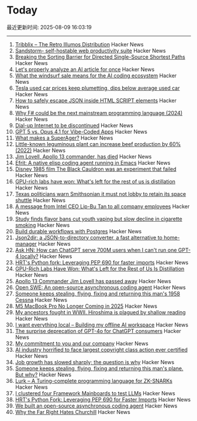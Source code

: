 # Today

最近更新时间: 2025-08-09 16:03:19

--- 
1. [Tribblix – The Retro Illumos Distribution](http://www.tribblix.org/) Hacker News
2. [Sandstorm- self-hostable web productivity suite](https://sandstorm.org/) Hacker News
3. [Breaking the Sorting Barrier for Directed Single-Source Shortest Paths](https://arxiv.org/abs/2504.17033) Hacker News
4. [Let's properly analyze an AI article for once](https://nibblestew.blogspot.com/2025/08/lets-properly-analyze-ai-article-for.html) Hacker News
5. [What the windsurf sale means for the AI coding ecosystem](https://ethanding.substack.com/p/windsurf-gets-margin-called) Hacker News
6. [Tesla used car prices keep plumetting, dips below average used car](https://electrek.co/2025/08/08/tesla-used-car-prices-keep-plumetting-now-literrally-cheaper-than-average-used-car/) Hacker News
7. [How to safely escape JSON inside HTML SCRIPT elements](https://sirre.al/2025/08/06/safe-json-in-script-tags-how-not-to-break-a-site/) Hacker News
8. [Why F# could be the next mainstream programming language (2024)](https://blog.snork.dev/posts/why-f--could-be-the-next-mainstream-programming-language-.html) Hacker News
9. [Dial-up Internet to be discontinued](https://help.aol.com/articles/dial-up-internet-to-be-discontinued) Hacker News
10. [GPT 5 vs. Opus 4.1 for Vibe-Coded Apps](https://www.instantdb.com/essays/gpt_5_vs_opus_4) Hacker News
11. [What makes a SuperAger?](https://news.northwestern.edu/stories/2025/08/what-makes-a-superager/) Hacker News
12. [Little-known leguminous plant can increase beef production by 60% (2022)](https://www.embrapa.br/en/busca-de-noticias/-/noticia/75361634/little-known-leguminous-plant-can-increase-beef-production-by-60) Hacker News
13. [Jim Lovell, Apollo 13 commander, has died](https://www.nasa.gov/news-release/acting-nasa-administrator-reflects-on-legacy-of-astronaut-jim-lovell/) Hacker News
14. [Efrit: A native elisp coding agent running in Emacs](https://github.com/steveyegge/efrit) Hacker News
15. [Disney 1985 film The Black Cauldron was an experiment that failed](https://www.bbc.com/culture/article/20250807-the-radical-film-that-became-a-disaster-for-disney) Hacker News
16. [GPU-rich labs have won: What's left for the rest of us is distillation](https://inference.net/blog/what-s-left-is-distillation) Hacker News
17. [Texas politicians warn Smithsonian it must not lobby to retain its space shuttle](https://arstechnica.com/space/2025/08/texas-politicians-warn-smithsonian-it-must-not-lobby-to-retain-its-space-shuttle/) Hacker News
18. [A message from Intel CEO Lip-Bu Tan to all company employees](https://newsroom.intel.com/corporate/my-commitment-to-you-and-our-company) Hacker News
19. [Study finds flavor bans cut youth vaping but slow decline in cigarette smoking](https://medicalxpress.com/news/2025-07-flavor-youth-vaping-decline-cigarette.html) Hacker News
20. [Build durable workflows with Postgres](https://www.dbos.dev/blog/why-postgres-durable-execution) Hacker News
21. [Json2dir: a JSON-to-directory converter, a fast alternative to home-manager](https://github.com/alurm/json2dir) Hacker News
22. [Ask HN: How can ChatGPT serve 700M users when I can't run one GPT-4 locally?](https://news.ycombinator.com/item?id=44840728) Hacker News
23. [HRT's Python fork: Leveraging PEP 690 for faster imports](https://www.hudsonrivertrading.com/hrtbeat/inside-hrts-python-fork/) Hacker News
24. [GPU-Rich Labs Have Won: What's Left for the Rest of Us Is Distillation](https://inference.net/blog/what-s-left-is-distillation) Hacker News
25. [Apollo 13 Commander Jim Lovell has passed away](https://www.nasa.gov/news-release/acting-nasa-administrator-reflects-on-legacy-of-astronaut-jim-lovell/) Hacker News
26. [Open SWE: An open-source asynchronous coding agent](https://blog.langchain.com/introducing-open-swe-an-open-source-asynchronous-coding-agent/) Hacker News
27. [Someone keeps stealing, flying, fixing and returning this man's 1958 Cessna](https://www.latimes.com/california/story/2025-08-08/mystery-plane-thief) Hacker News
28. [M5 MacBook Pro No Longer Coming in 2025](https://www.macrumors.com/2025/07/10/no-m5-macbook-pro-2025/) Hacker News
29. [My ancestors fought in WWII. Hiroshima is plagued by shallow reading](https://www.washingtonpost.com/opinions/2025/08/08/world-war-ii-hiroshima-history-memories/) Hacker News
30. [I want everything local – Building my offline AI workspace](https://instavm.io/blog/building-my-offline-ai-workspace) Hacker News
31. [The surprise deprecation of GPT-4o for ChatGPT consumers](https://simonwillison.net/2025/Aug/8/surprise-deprecation-of-gpt-4o/) Hacker News
32. [My commitment to you and our company](https://newsroom.intel.com/corporate/my-commitment-to-you-and-our-company) Hacker News
33. [AI industry horrified to face largest copyright class action ever certified](https://arstechnica.com/tech-policy/2025/08/ai-industry-horrified-to-face-largest-copyright-class-action-ever-certified/) Hacker News
34. [Job growth has slowed sharply; the question is why](https://stayathomemacro.substack.com/p/job-growth-has-slowed-sharply-the) Hacker News
35. [Someone keeps stealing, flying, fixing and returning this man's plane. But why?](https://www.latimes.com/california/story/2025-08-08/mystery-plane-thief) Hacker News
36. [Lurk – A Turing-complete programming language for ZK-SNARKs](https://github.com/lurk-lab/lurk) Hacker News
37. [I clustered four Framework Mainboards to test LLMs](https://www.jeffgeerling.com/blog/2025/i-clustered-four-framework-mainboards-test-huge-llms) Hacker News
38. [HRT's Python Fork: Leveraging PEP 690 for Faster Imports](https://www.hudsonrivertrading.com/hrtbeat/inside-hrts-python-fork/) Hacker News
39. [We built an open-source asynchronous coding agent](https://blog.langchain.com/introducing-open-swe-an-open-source-asynchronous-coding-agent/) Hacker News
40. [Why the Far Right Hates Churchill](https://www.wsj.com/politics/why-the-far-right-hates-churchill-20fdc710) Hacker News
